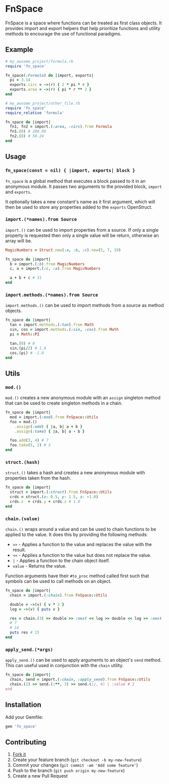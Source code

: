 # FnSpace

FnSpace is a space where functions can be treated as first class
objects. It provides import and export helpers that help prioritize functions
and utility methods to encourage the use of functional paradigms.

## Example

``` ruby
# my_awsome_project/formula.rb
require 'fn_space'

fn_space(:Formula) do |import, exports|
  pi = 3.14
  exports.circ = ->(r) { 2 * pi * r }
  exports.area = ->(r) { pi * r ** 2 }
end
```

``` ruby
# my_awsome_project/other_file.rb
require 'fn_space'
require_relative 'formula'

fn_space do |import|
  fn1, fn2 = import.(:area, :circ).from Formula
  fn1.(8) # 200.96
  fn2.(8) # 50.24
end
```

## Usage

### `fn_space(const = nil) { |import, exports| block }`

`fn_space` is a global method that executes a block passed to it in an
anonymous module. It passes two arguments to the provided block, `import` and
`exports`.

It optionally takes a new constant's name as it first argument, which will then
be used to store any properties added to the `exports` OpenStruct.

### `import.(*names).from Source`

`import.()` can be used to import properties from a source. If only a single
property is requested then only a single value will be return, otherwise an
array will be.

``` ruby
MagicNumbers = Struct.new(:a, :b, :c).new(5, 7, 19)

fn_space do |import|
  b = import.(:b).from MagicNumbers
  c, a = import.(:c, :a).from MagicNumbers

  a + b + c # 31
end
```

### `import.methods.(*names).from Source`

`import.methods.()` can be used to import methods from a source as method objects.

``` ruby
fn_space do |import|
  tan = import.methods.(:tan).from Math
  sin, cos = import.methods.(:sin, :cos).from Math
  pi = Math::PI

  tan.(0) # 0
  sin.(pi/2) # 1.0
  cos.(pi) # -1.0
end
```

## Utils

### `mod.()`

`mod.()` creates a new anonymous module with an `assign` singleton method that
can be used to create singleton methods in a chain.

``` ruby
fn_space do |import|
  mod = import.(:mod).from FnSpace::Utils
  foo = mod.()
    .assign(:add) { |a, b| a + b }
    .assign(:take) { |a, b| a - b }

  foo.add(3, 4) # 7
  foo.take(5, 2) # 3
end
```

### `struct.(hash)`

`struct.()` takes a hash and creates a new anonymous module with properties
taken from the hash.

``` ruby
fn_space do |import|
  struct = import.(:struct).from FnSpace::Utils
  crds = struct.(x: 0.5, y: 1.5, z: -1.0)
  crds.x  + crds.y + crds.z # 1.0
end
```

### `chain.(value)`

`chain.()` wraps around a value and can be used to chain functions to be applied
to the value. It does this by providing the following methods:

* `>>` - Applies a function to the value and replaces the value with the result.
* `<<` - Applies a function to the value but does not replace the value.
* `|`  - Applies a function to the chain object itself.
* `value` - Returns the value.

Function arguments have their `#to_proc` method called first such that symbols
can be used to call methods on an object.

``` ruby
fn_space do |import|
  chain = import.(:chain).from FnSpace::Utils

  double = ->(v) { v * 2 }
  log = ->(v) { puts v }

  res = chain.(3) >> double >> :next << log >> double << log >> :next | :value
  # 7
  # 14
  puts res # 15
end
```

### `apply_send.(*args)`

`apply_send.()` can be used to apply arguments to an object's `send` method.
This can useful used in conjunction with the `chain` utility.

``` ruby
fn_space do |import|
  chain, send = import.(:chain, :apply_send).from FnSpace::Utils
  chain.(2) >> send.(:**, 3) >> send.(:/, 4) | :value # 2
end
```

## Installation

Add your Gemfile:

```ruby
gem 'fn_space'
```

## Contributing

1. [Fork it]( https://github.com/mushishi78/fn_space/fork)
2. Create your feature branch (`git checkout -b my-new-feature`)
3. Commit your changes (`git commit -am 'Add some feature'`)
4. Push to the branch (`git push origin my-new-feature`)
5. Create a new Pull Request
